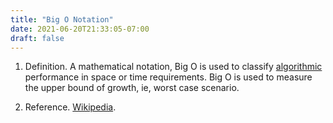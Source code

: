 ```yaml
---
title: "Big O Notation"
date: 2021-06-20T21:33:05-07:00
draft: false
---
```


1. Definition. A mathematical notation, Big O is used to classify [algorithmic](#algorithm) performance in space or time requirements. Big O is used to measure the upper bound of growth, ie, worst case scenario.

1. Reference. [Wikipedia](https://en.wikipedia.org/wiki/Big_O_notation).

